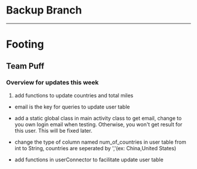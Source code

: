 # Backup Branch
----
# Footing
## Team Puff

### Overview for updates this week

1. add functions to update countries and total miles

- email is the key for queries to update user table

- add a static global class in main activity class to get email, change to you own login email when testing. Otherwise, you won't get result for this user. This will be fixed later.

- change the type of column named num_of_countries in user table from int to String, countries are seperated by ','(ex: China,United States)

- add functions in userConnector to facilitate update user table 
